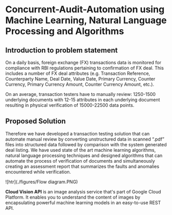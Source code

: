 # Concurrent-Audit-Automation using Machine Learning, Natural Language Processing and Algorithms
## Introduction to problem statement

On a daily basis, foreign exchange (FX) transactions data is monitored for compliance with RBI regulations pertaining to confirmation of FX deal. This includes a number of FX deal attributes (e.g. Transaction Reference,  Counterparty Name, Deal Date, Value Date, Primary Currency, Counter Currency, Primary Currency Amount, Counter Currency Amount, etc.). 

On an average, transaction testers have to manually review:
1250-1500 underlying documents with 12-15 attributes in each underlying document resulting in physical verification of 15000-22500 data points.

## Proposed Solution
Therefore we have developed a transaction testing solution that can automate manual review by converting unstructured data in scanned “.pdf” files into structured data followed by comparison with the system generated deal listing.
We have used state of the art machine learning algorithms, natural language processing techniques and designed algorithms that can automate the process of verification of documents and simultaneously creating an assessment report that summarizes the faults and anomalies encountered while verification.

![htr](./figures/Flow diagram.PNG)




<b>Cloud Vision API </b> is an image analysis service that's part of Google Cloud Platform. It enables you to understand the content of images by encapsulating powerful machine learning models in an easy-to-use REST API. 
